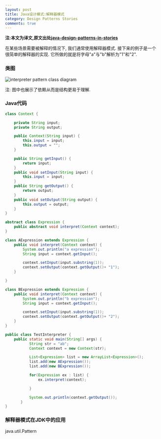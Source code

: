 ```yaml
---
layout: post
title: Java设计模式:解释器模式
category: Design Patterns Stories
comments: true
---
```


**注:本文为译文,原文出处[java-design-patterns-in-stories](http://www.programcreek.com/java-design-patterns-in-stories/)**

在某些场景需要被解释的情况下, 我们通常使用解释器模式. 接下来的例子是一个很简单的解释器的实现. 它所做的就是将字母"a"与"b"解析为"1"和"2".



### **类图**

<img class="alignleft size-full wp-image-7889" alt="interpreter pattern class diagram" src="http://www.programcreek.com/wp-content/uploads/2013/02/interpreter-pattern-class-diagram.jpg">

注: 图中也展示了依赖从而是结构更易于理解.

### **Java代码**

``` java
class Context {

    private String input;
    private String output;

    public Context(String input) {
        this.input = input;
        this.output = "";
    }

    public String getInput() {
        return input;
    }
    public void setInput(String input) {
        this.input = input;
    }
    public String getOutput() {
        return output;
    }
    public void setOutput(String output) {
        this.output = output;
    }
}

abstract class Expression {
    public abstract void interpret(Context context);
}

class AExpression extends Expression {
    public void interpret(Context context) {
        System.out.println("a expression");
        String input = context.getInput();

        context.setInput(input.substring(1));
        context.setOutput(context.getOutput()+ "1");
    }

}

class BExpression extends Expression {
    public void interpret(Context context) {
        System.out.println("b expression");
        String input = context.getInput();

        context.setInput(input.substring(1));
        context.setOutput(context.getOutput()+ "2");
    }
}

public class TestInterpreter {
    public static void main(String[] args) {
           String str = "ab";
           Context context = new Context(str);

           List<Expression> list = new ArrayList<Expression>();
           list.add(new AExpression());
           list.add(new BExpression());

           for(Expression ex : list) {
               ex.interpret(context);

           }

           System.out.println(context.getOutput());
       }
}
```

### **解释器模式在JDK中的应用**

java.util.Pattern
